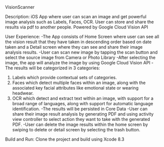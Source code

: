 VisionScanner

Description:
iOS App where user can scan an image and get powerful image analysis such as Labels, Faces, OCR.
User can store and share the results via pdf to another people.
Powered by Google Cloud Vision API

User Experience:
-The App consists of Home Screen where user can see all the vision result that they have taken in descending order based on date taken and a Detail screen where they can see and share their image analysis results.
-User can scan new image by tapping the scan button and select the source image from Camera or Photo Library
-After selecting the image, the app will analyze the image by using Google Cloud Vision API
-The results will be categorized in 3 categories:
 1. Labels which provide contextual sets of categories.
 2. Faces which detect multiple faces within an image, along with the associated key facial attributes like emotional state or wearing headwear.
 3. OCR which detect and extract text within an image, with support for a broad range of languages, along with support for automatic language identification.
-The results will be persisted in Core Data
-User can share their image result analysis by generating PDF and using activity view controller to select action they want to take with the generated PDF.
-User can delete the image results within the home screen by swiping to delete or detail screen by selecting the trash button.

Build and Run:
Clone the project and build using Xcode 8.3